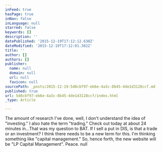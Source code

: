```yaml
---
inFeed: true
hasPage: true
inNav: false
inLanguage: null
starred: false
keywords: []
description: ''
datePublished: '2015-12-19T17:12:12.630Z'
dateModified: '2015-12-19T17:12:01.382Z'
title: ''
author: []
authors: []
publisher:
  name: null
  domain: null
  url: null
  favicon: null
sourcePath: _posts/2015-12-19-5d8cbf97-eb6e-4a3c-8b45-4de1d3128ccf.md
published: true
url: 5d8cbf97-eb6e-4a3c-8b45-4de1d3128ccf/index.html
_type: Article

---
```

The amount of research I've done, well, I don't understand the idea of "investing." I also hate the term "trading." Check out today at about 24 minutes in...That was my question to BAT.
If I sell a put in DIS, is that a trade or an investment? I think there needs to be a new term for this. 
I'm thinking something like "capital management."
So, hence forth, the new website will be "LP Capital Management".
Peace.
null
